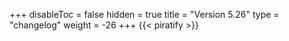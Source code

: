 +++
disableToc = false
hidden = true
title = "Version 5.26"
type = "changelog"
weight = -26
+++
{{< piratify >}}
